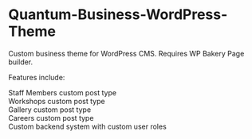 # Quantum-Business-WordPress-Theme
 Custom business theme for WordPress CMS. Requires WP Bakery Page builder.

Features include:

Staff Members custom post type <br>
Workshops custom post type <br>
Gallery custom post type <br>
Careers custom post type <br>
Custom backend system with custom user roles
